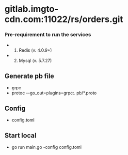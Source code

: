 # gitlab.imgto-cdn.com:11022/rs/orders.git


### Pre-requirement to run the services
*  1. Redis          (v. 4.0.9+)
*  2. Mysql       (v. 5.7.27)

##  Generate pb file
*   grpc
*   protoc --go_out=plugins=grpc:. pb/*.proto

## Config
* config.toml

## Start local
* go run main.go -config config.toml
